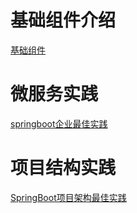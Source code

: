 # 基础组件介绍
[基础组件](https://github.com/engjose/kona-base/blob/master/README.md)

# 微服务实践
[springboot企业最佳实践](https://github.com/engjose/springboot-sample)


# 项目结构实践
[SpringBoot项目架构最佳实践](https://github.com/engjose/kona-framework)

